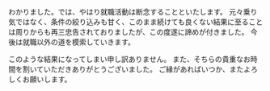 わかりました。では、やはり就職活動は断念することといたします。
元々乗り気ではなく、条件の絞り込みも甘く、このまま続けても良くない結果に至ることは周りからも再三忠告されておりましたが、この度遂に諦めが付きました。
今後は就職以外の道を模索していきます。

このような結果になってしまい申し訳ありません。
また、そちらの貴重なお時間を割いていただきありがとうございました。
ご縁があればいつか、またよろしくお願いします。
